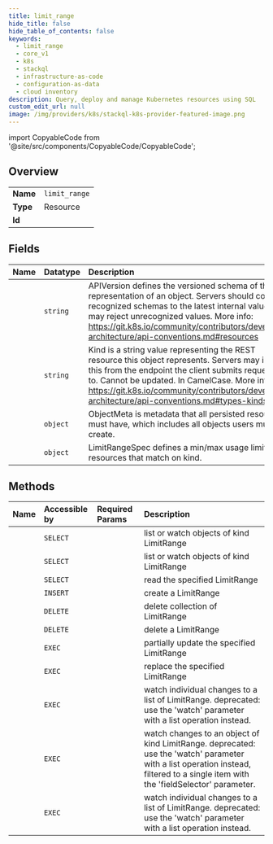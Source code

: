 ```yaml
---
title: limit_range
hide_title: false
hide_table_of_contents: false
keywords:
  - limit_range
  - core_v1
  - k8s    
  - stackql
  - infrastructure-as-code
  - configuration-as-data
  - cloud inventory
description: Query, deploy and manage Kubernetes resources using SQL
custom_edit_url: null
image: /img/providers/k8s/stackql-k8s-provider-featured-image.png
---
```


import CopyableCode from '@site/src/components/CopyableCode/CopyableCode';




## Overview
<table><tbody>
<tr><td><b>Name</b></td><td><code>limit_range</code></td></tr>
<tr><td><b>Type</b></td><td>Resource</td></tr>
<tr><td><b>Id</b></td><td><CopyableCode code="k8s.core_v1.limit_range" /></td></tr>
</tbody></table>

## Fields
| Name | Datatype | Description |
|:-----|:---------|:------------|
| <CopyableCode code="apiVersion" /> | `string` | APIVersion defines the versioned schema of this representation of an object. Servers should convert recognized schemas to the latest internal value, and may reject unrecognized values. More info: https://git.k8s.io/community/contributors/devel/sig-architecture/api-conventions.md#resources |
| <CopyableCode code="kind" /> | `string` | Kind is a string value representing the REST resource this object represents. Servers may infer this from the endpoint the client submits requests to. Cannot be updated. In CamelCase. More info: https://git.k8s.io/community/contributors/devel/sig-architecture/api-conventions.md#types-kinds |
| <CopyableCode code="metadata" /> | `object` | ObjectMeta is metadata that all persisted resources must have, which includes all objects users must create. |
| <CopyableCode code="spec" /> | `object` | LimitRangeSpec defines a min/max usage limit for resources that match on kind. |
## Methods
| Name | Accessible by | Required Params | Description |
|:-----|:--------------|:----------------|:------------|
| <CopyableCode code="listCoreV1LimitRangeForAllNamespaces" /> | `SELECT` | <CopyableCode code="cluster_addr, protocol" /> | list or watch objects of kind LimitRange |
| <CopyableCode code="listCoreV1NamespacedLimitRange" /> | `SELECT` | <CopyableCode code="namespace, cluster_addr, protocol" /> | list or watch objects of kind LimitRange |
| <CopyableCode code="readCoreV1NamespacedLimitRange" /> | `SELECT` | <CopyableCode code="name, namespace, cluster_addr, protocol" /> | read the specified LimitRange |
| <CopyableCode code="createCoreV1NamespacedLimitRange" /> | `INSERT` | <CopyableCode code="namespace, cluster_addr, protocol" /> | create a LimitRange |
| <CopyableCode code="deleteCoreV1CollectionNamespacedLimitRange" /> | `DELETE` | <CopyableCode code="namespace, cluster_addr, protocol" /> | delete collection of LimitRange |
| <CopyableCode code="deleteCoreV1NamespacedLimitRange" /> | `DELETE` | <CopyableCode code="name, namespace, cluster_addr, protocol" /> | delete a LimitRange |
| <CopyableCode code="patchCoreV1NamespacedLimitRange" /> | `EXEC` | <CopyableCode code="name, namespace, cluster_addr, protocol" /> | partially update the specified LimitRange |
| <CopyableCode code="replaceCoreV1NamespacedLimitRange" /> | `EXEC` | <CopyableCode code="name, namespace, cluster_addr, protocol" /> | replace the specified LimitRange |
| <CopyableCode code="watchCoreV1LimitRangeListForAllNamespaces" /> | `EXEC` | <CopyableCode code="cluster_addr, protocol" /> | watch individual changes to a list of LimitRange. deprecated: use the 'watch' parameter with a list operation instead. |
| <CopyableCode code="watchCoreV1NamespacedLimitRange" /> | `EXEC` | <CopyableCode code="name, namespace, cluster_addr, protocol" /> | watch changes to an object of kind LimitRange. deprecated: use the 'watch' parameter with a list operation instead, filtered to a single item with the 'fieldSelector' parameter. |
| <CopyableCode code="watchCoreV1NamespacedLimitRangeList" /> | `EXEC` | <CopyableCode code="namespace, cluster_addr, protocol" /> | watch individual changes to a list of LimitRange. deprecated: use the 'watch' parameter with a list operation instead. |
